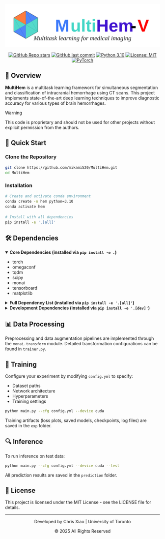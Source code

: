 <div align="center">
  <img src="images/multihem-logo.svg" alt="MultiHem Logo" width="700">
  
  [![GitHub Repo stars](https://img.shields.io/github/stars/mikami520/MultiHem?style=social)](https://github.com/mikami520/MultiHem/stargazers) [![GitHub last commit](https://img.shields.io/github/last-commit/mikami520/MultiHem)](https://github.com/mikami520/MultiHem/commits/main) [![Python 3.10](https://img.shields.io/badge/Python-3.10-blue.svg)](https://www.python.org/downloads/release/python-3100/) [![License: MIT](https://img.shields.io/github/license/mikami520/MultiHem)](https://opensource.org/licenses/MIT) [![PyTorch](https://img.shields.io/badge/PyTorch-2.0+-red)](https://pytorch.org/)
</div>

## 📑 Overview

**MultiHem** is a multitask learning framework for simultaneous segmentation and classification of intracranial hemorrhage using CT scans. This project implements state-of-the-art deep learning techniques to improve diagnostic accuracy for various types of brain hemorrhages.

> [!WARNING]
> This code is proprietary and should not be used for other projects without explicit permission from the authors.

## 🚀 Quick Start

### Clone the Repository

```bash
git clone https://github.com/mikami520/MultiHem.git
cd MultiHem
```

### Installation

```bash
# Create and activate conda environment
conda create -n hem python=3.10
conda activate hem

# Install with all dependencies
pip install -e '.[all]'
```

## 🛠️ Dependencies

<details open>
<summary><b>Core Dependencies (installed via <code>pip install -e .</code>)</b></summary>

- torch
- omegaconf
- tqdm
- scipy
- monai
- tensorboard
- matplotlib

</details>

<details>
<summary><b>Full Dependency List (installed via <code>pip install -e '.[all]'</code>)</b></summary>

### Image Processing
- nibabel
- skimage
- pillow
- itk
- cucim
- openslide
- tifffile
- imagecodecs
- pydicom
- pynrrd

### Deep Learning
- torchvision
- torchaudio
- transformers
- huggingface_hub
- onnx
- onnxruntime

### Experiment Tracking
- tensorboard
- tensorboardX
- mlflow
- clearml

### Data Handling
- pandas
- h5py
- zarr
- lmdb

### Utilities
- einops
- psutil
- pynvml
- fire
- jsonschema
- ninja
- pyyaml

### Optimization
- ignite
- nni
- optuna
- lpips

</details>

<details>
<summary><b>Development Dependencies (installed via <code>pip install -e '.[dev]'</code>)</b></summary>

- pytest
- black
- flake8
- isort
- mypy

</details>

## 📊 Data Processing

Preprocessing and data augmentation pipelines are implemented through the `monai.transform` module. Detailed transformation configurations can be found in `trainer.py`.

## 🧠 Training

Configure your experiment by modifying `config.yml` to specify:
- Dataset paths
- Network architecture
- Hyperparameters
- Training settings

```bash
python main.py --cfg config.yml --device cuda
```

Training artifacts (loss plots, saved models, checkpoints, log files) are saved in the `exp` folder.

## 🔍 Inference

To run inference on test data:

```bash
python main.py --cfg config.yml --device cuda --test
```

All prediction results are saved in the `prediction` folder.

## 📄 License

This project is licensed under the MIT License - see the LICENSE file for details.

---

<div align="center">
<p>Developed by Chris Xiao | University of Toronto</p>
<p>© 2025 All Rights Reserved</p>
</div>